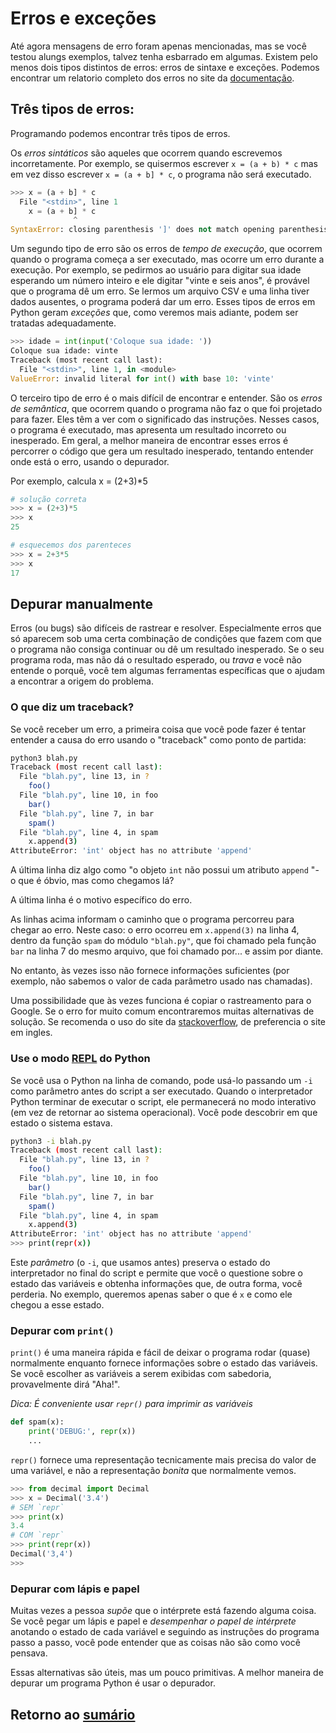 # Erros e exceções

Até agora mensagens de erro foram apenas mencionadas, mas se você testou alungs exemplos, talvez tenha esbarrado em algumas. Existem pelo menos dois tipos distintos de erros: erros de sintaxe e exceções. Podemos encontrar um relatorio completo dos erros no site da [documentação](https://docs.python.org/pt-br/3/tutorial/errors.html).

## Três tipos de erros:

Programando podemos encontrar três tipos de erros.

Os *erros sintáticos* são aqueles que ocorrem quando escrevemos incorretamente. Por exemplo, se quisermos escrever `x = (a + b) * c` mas em vez disso escrever `x = (a + b] * c`, o programa não será executado.

```python 
>>> x = (a + b] * c
  File "<stdin>", line 1
    x = (a + b] * c
              ^
SyntaxError: closing parenthesis ']' does not match opening parenthesis '('
```

Um segundo tipo de erro são os erros de *tempo de execução*, que ocorrem quando o programa começa a ser executado, mas ocorre um erro durante a execução. Por exemplo, se pedirmos ao usuário para digitar sua idade esperando um número inteiro e ele digitar "vinte e seis anos", é provável que o programa dê um erro. Se lermos um arquivo CSV e uma linha tiver dados ausentes, o programa poderá dar um erro. Esses tipos de erros em Python geram *exceções* que, como veremos mais adiante, podem ser tratadas adequadamente.

```python
>>> idade = int(input('Coloque sua idade: '))
Coloque sua idade: vinte
Traceback (most recent call last):
  File "<stdin>", line 1, in <module>
ValueError: invalid literal for int() with base 10: 'vinte'
```

O terceiro tipo de erro é o mais difícil de encontrar e entender. São os *erros de semântica*, que ocorrem quando o programa não faz o que foi projetado para fazer. Eles têm a ver com o significado das instruções. Nesses casos, o programa é executado, mas apresenta um resultado incorreto ou inesperado. Em geral, a melhor maneira de encontrar esses erros é percorrer o código que gera um resultado inesperado, tentando entender onde está o erro, usando o depurador.

Por exemplo, calcula x = (2+3)*5

```python
# solução correta
>>> x = (2+3)*5
>>> x
25

# esquecemos dos parenteces
>>> x = 2+3*5
>>> x
17

```

## Depurar manualmente

Erros (ou bugs) são difíceis de rastrear e resolver. Especialmente erros que só aparecem sob uma certa combinação de condições que fazem com que o programa não consiga continuar ou dê um resultado inesperado. Se o seu programa roda, mas não dá o resultado esperado, ou *trava* e você não entende o porquê, você tem algumas ferramentas específicas que o ajudam a encontrar a origem do problema.

### O que diz um traceback?

Se você receber um erro, a primeira coisa que você pode fazer é tentar entender a causa do erro usando o "traceback" como ponto de partida:

```bash
python3 blah.py
Traceback (most recent call last):
  File "blah.py", line 13, in ?
    foo()
  File "blah.py", line 10, in foo
    bar()
  File "blah.py", line 7, in bar
    spam()
  File "blah.py", line 4, in spam
    x.append(3)
AttributeError: 'int' object has no attribute 'append'
```

A última linha diz algo como "o objeto `int` não possui um atributo `append` "- o que é óbvio, mas como chegamos lá?

A última linha é o motivo específico do erro.

As linhas acima informam o caminho que o programa percorreu para chegar ao erro. Neste caso: o erro ocorreu em `x.append(3)` na linha 4, dentro da função `spam` do módulo `"blah.py"`, que foi chamado pela função `bar` na linha 7 do mesmo arquivo, que foi chamado por... e assim por diante.

No entanto, às vezes isso não fornece informações suficientes (por exemplo, não sabemos o valor de cada parâmetro usado nas chamadas).

Uma possibilidade que às vezes funciona é copiar o rastreamento para o Google. Se o erro for muito comum encontraremos muitas alternativas de solução. Se recomenda o uso do site da [stackoverflow](https://pt.stackoverflow.com/), de preferencia o site em ingles.

### Use o modo [REPL](https://en.wikipedia.org/wiki/REPL) do Python

Se você usa o Python na linha de comando, pode usá-lo passando um `-i` como parâmetro antes do script a ser executado. Quando o interpretador Python terminar de executar o script, ele permanecerá no modo interativo (em vez de retornar ao sistema operacional). Você pode descobrir em que estado o sistema estava.

```bash
python3 -i blah.py
Traceback (most recent call last):
  File "blah.py", line 13, in ?
    foo()
  File "blah.py", line 10, in foo
    bar()
  File "blah.py", line 7, in bar
    spam()
  File "blah.py", line 4, in spam
    x.append(3)
AttributeError: 'int' object has no attribute 'append'
>>> print(repr(x))

```

Este *parâmetro* (o `-i`, que usamos antes) preserva o estado do interpretador no final do script e permite que você o questione sobre o estado das variáveis ​​e obtenha informações que, de outra forma, você perderia. No exemplo, queremos apenas saber o que é `x` e como ele chegou a esse estado.

### Depurar com `print()`

`print()` é uma maneira rápida e fácil de deixar o programa rodar (quase) normalmente enquanto fornece informações sobre o estado das variáveis. Se você escolher as variáveis ​​a serem exibidas com sabedoria, provavelmente dirá "Aha!".

*Dica: É conveniente usar `repr()` para imprimir as variáveis*

``` python
def spam(x):
    print('DEBUG:', repr(x))
    ...
```

`repr()` fornece uma representação tecnicamente mais precisa do valor de uma variável, e não a representação *bonita* que normalmente vemos.

``` python
>>> from decimal import Decimal
>>> x = Decimal('3.4')
# SEM `repr`
>>> print(x)
3.4
# COM `repr`
>>> print(repr(x))
Decimal('3,4')
>>>
```

### Depurar com lápis e papel

Muitas vezes a pessoa *supõe* que o intérprete está fazendo alguma coisa. Se você pegar um lápis e papel e *desempenhar o papel de intérprete* anotando o estado de cada variável e seguindo as instruções do programa passo a passo, você pode entender que as coisas não são como você pensava.

Essas alternativas são úteis, mas um pouco primitivas. A melhor maneira de depurar um programa Python é usar o depurador.

## Retorno ao [sumário](./00_Resumo.md)